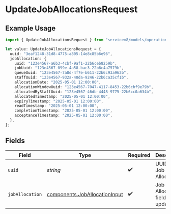 # UpdateJobAllocationsRequest

## Example Usage

```typescript
import { UpdateJobAllocationsRequest } from "servicem8/models/operations";

let value: UpdateJobAllocationsRequest = {
  uuid: "3eaf1248-31d8-4775-a805-14e8c85b6e96",
  jobAllocation: {
    uuid: "123e4567-a6b3-4cbf-9af1-22b6ceb8259b",
    jobUuid: "123e4567-099e-4a58-bac3-22b6c4a7579b",
    queueUuid: "123e4567-7a8d-4f7e-b611-22b6c93a962b",
    staffUuid: "123e4567-932a-48da-9246-22b6ca35cf1b",
    allocationDate: "2025-05-01 12:00:00",
    allocationWindowUuid: "123e4567-7047-4117-8453-22b6cbf9e79b",
    allocatedByStaffUuid: "123e4567-46db-4448-9775-22b6cc0a634b",
    allocatedTimestamp: "2025-05-01 12:00:00",
    expiryTimestamp: "2025-05-01 12:00:00",
    readTimestamp: "2025-05-01 12:00:00",
    completionTimestamp: "2025-05-01 12:00:00",
    acceptanceTimestamp: "2025-05-01 12:00:00",
  },
};
```

## Fields

| Field                                                                          | Type                                                                           | Required                                                                       | Description                                                                    |
| ------------------------------------------------------------------------------ | ------------------------------------------------------------------------------ | ------------------------------------------------------------------------------ | ------------------------------------------------------------------------------ |
| `uuid`                                                                         | *string*                                                                       | :heavy_check_mark:                                                             | UUID of the Job Allocation                                                     |
| `jobAllocation`                                                                | [components.JobAllocationInput](../../models/components/joballocationinput.md) | :heavy_check_mark:                                                             | Job Allocation fields to update                                                |